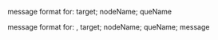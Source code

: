 message format for: <init>
target;
nodeName;
queName

message format for: <send>, <getData>
target;
nodeName;
queName;
message
